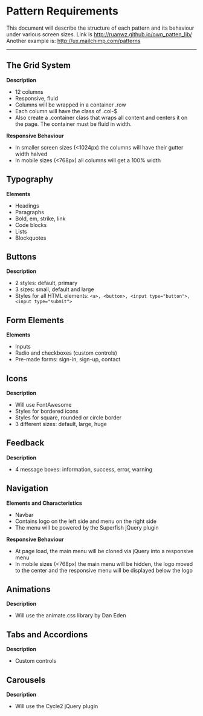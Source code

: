 # Pattern Requirements

This document will describe the structure of each pattern and its behaviour under various screen sizes.
Link is http://ruanwz.github.io/own_patten_lib/
Another example is: http://ux.mailchimp.com/patterns

---

## The Grid System

**Description**

- 12 columns
- Responsive, fluid
- Columns will be wrapped in a container .row
- Each column will have the class of .col-$
- Also create a .container class that wraps all content and centers it on the page. The container must be fluid in width.

**Responsive Behaviour**

- In smaller screen sizes (<1024px) the columns will have their gutter width halved
- In mobile sizes (<768px) all columns will get a 100% width

## Typography

**Elements**

- Headings
- Paragraphs
- Bold, em, strike, link
- Code blocks
- Lists
- Blockquotes

## Buttons

**Description**

- 2 styles: default, primary
- 3 sizes: small, default and large
- Styles for all HTML elements: `<a>, <button>, <input type="button">, <input type="submit">`

## Form Elements

**Elements**

- Inputs
- Radio and checkboxes (custom controls)
- Pre-made forms: sign-in, sign-up, contact

## Icons

**Description**

- Will use FontAwesome
- Styles for bordered icons
- Styles for square, rounded or circle border
- 3 different sizes: default, large, huge

## Feedback

**Description**

- 4 message boxes: information, success, error, warning

## Navigation

**Elements and Characteristics**

- Navbar
- Contains logo on the left side and menu on the right side
- The menu will be powered by the Superfish jQuery plugin

**Responsive Behaviour**

- At page load, the main menu will be cloned via jQuery into a responsive menu
- In mobile sizes (<768px) the main menu will be hidden, the logo moved to the center and the responsive menu will be displayed below the logo

## Animations

**Description**

- Will use the animate.css library by Dan Eden

## Tabs and Accordions

**Description**

- Custom controls

## Carousels

**Description**

- Will use the Cycle2 jQuery plugin
